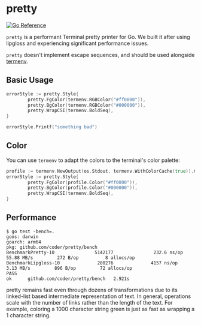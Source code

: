 # pretty
[![Go Reference](https://pkg.go.dev/badge/github.com/coder/pretty.svg)](https://pkg.go.dev/github.com/coder/pretty)


`pretty` is a performant Terminal pretty printer for Go. We built it after
using lipgloss and experiencing significant performance issues.

`pretty` doesn't implement escape sequences, and should be used alongside [termenv](https://pkg.go.dev/github.com/muesli/termenv).


## Basic Usage

```go
errorStyle := pretty.Style{
		pretty.FgColor(termenv.RGBColor("#ff0000")),
		pretty.BgColor(termenv.RGBColor("#000000")),
		pretty.WrapCSI(termenv.BoldSeq),
}

errorStyle.Printf("something bad")
```

## Color

You can use `termenv` to adapt the colors to the terminal's color palette:

```go
profile := termenv.NewOutput(os.Stdout, termenv.WithColorCache(true)).ColorProfile()
errorStyle := pretty.Style{
        pretty.FgColor(profile.Color("#ff0000")),
        pretty.BgColor(profile.Color("#000000")),
        pretty.WrapCSI(termenv.BoldSeq),
}
```

## Performance

```
$ go test -bench=.
goos: darwin
goarch: arm64
pkg: github.com/coder/pretty/bench
BenchmarkPretty-10               5142177               232.6 ns/op        55.88 MB/s         272 B/op          8 allocs/op
BenchmarkLipgloss-10              280276              4157 ns/op           3.13 MB/s         896 B/op         72 allocs/op
PASS
ok      github.com/coder/pretty/bench   2.921s
```

pretty remains fast even through dozens of transformations due to its linked-list
based intermediate representation of text. In general, operations scale with
the number of links rather than the length of the text. For example, coloring
a 1000 character string green is just as fast as wrapping a 1 character string.